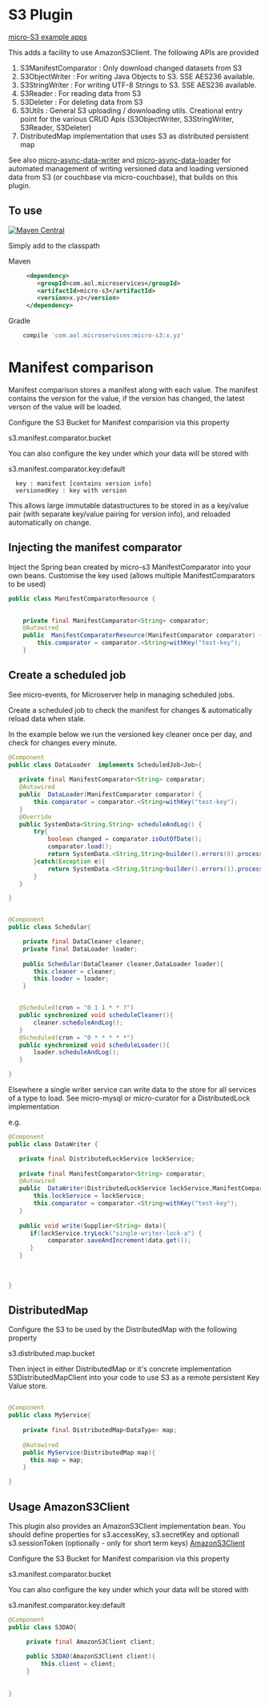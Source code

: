 # S3 Plugin

[micro-S3 example apps](https://github.com/aol/micro-server/tree/master/micro-S3/src/test/java/app)

This adds a facility to use AmazonS3Client. The following APIs are provided

1. S3ManifestComparator : Only download changed datasets from S3
2. S3ObjectWriter : For writing Java Objects to S3. SSE AES236 available.
3. S3StringWriter : For writing UTF-8 Strings to S3. SSE AES236 available.
4. S3Reader : For reading data from S3
5. S3Deleter : For deleting data from S3
6. S3Utils : General S3 uploading / downloading utils. Creational entry point for the various CRUD Apis (S3ObjectWriter, S3StringWriter, S3Reader, S3Deleter)
7. DistributedMap implementation that uses S3 as distributed persistent map

See also [micro-async-data-writer](https://github.com/aol/micro-server/tree/master/micro-async-data-writer) and [micro-async-data-loader](https://github.com/aol/micro-server/tree/master/micro-async-data-loader) for automated management of writing versioned data and loading versioned data from S3 (or couchbase via micro-couchbase), that builds on this plugin.

## To use

[![Maven Central](https://maven-badges.herokuapp.com/maven-central/com.aol.microservices/micro-s3/badge.svg)](https://maven-badges.herokuapp.com/maven-central/com.aol.microservices/micro-s3)

Simply add to the classpath

Maven 
```xml
     <dependency>
        <groupId>com.aol.microservices</groupId>  
        <artifactId>micro-s3</artifactId>
        <version>x.yz</version>
     </dependency>
```   
Gradle
```groovy
    compile 'com.aol.microservices:micro-s3:x.yz'
```

# Manifest comparison

Manifest comparison stores a manifest along with each value. The manifest contains the version for the value, if the version has changed, the latest verson of the value will be loaded.

Configure the S3 Bucket for Manifest comparision via this property

s3.manifest.comparator.bucket

You can also configure the key under which your data will be stored with

s3.manifest.comparator.key:default

   
      key : manifest [contains version info]
      versionedKey : key with version 
      
This allows large immutable datastructures to be stored in as a key/value pair (with separate key/value pairing for version info), and reloaded automatically on change. 

## Injecting the manifest comparator

Inject the Spring bean created by micro-s3 ManifestComparator into your own beans. Customise the key used (allows multiple ManifestComparators to be used)

```java
public class ManifestComparatorResource {
	

	private final ManifestComparator<String> comparator;
	@Autowired
	public  ManifestComparatorResource(ManifestComparator comparator) {
		this.comparator = comparator.<String>withKey("test-key");
	}
```

## Create a scheduled job

See micro-events, for Microserver help in managing scheduled jobs.

Create a scheduled job to check the manifest for changes & automatically reload data when stale.

In the example below we run the versioned key cleaner once per day, and check for changes every minute.

 ```java
@Component
public class DataLoader  implements ScheduledJob<Job>{
	
	private final ManifestComparator<String> comparator;
	@Autowired
	public  DataLoader(ManifestComparator comparator) {
		this.comparator = comparator.<String>withKey("test-key");
	}
	@Override
	public SystemData<String,String> scheduleAndLog() {
		try{
			boolean changed = comparator.isOutOfDate();
			comparator.load();
			return SystemData.<String,String>builder().errors(0).processed(isOutOfDate?1:0).build();
		}catch(Exception e){
			return SystemData.<String,String>builder().errors(1).processed(0).build();
		}
	}

}
 ```
 
 ```java

@Component
public class Schedular{

     private final DataCleaner cleaner;
     private final DataLoader loader;
     
     public Schedular(DataCleaner cleaner,DataLoader loader){ 
     	this.cleaner = cleaner;
        this.loader = loader;
     }
 
 
    @Scheduled(cron = "0 1 1 * * ?")
	public synchronized void scheduleCleaner(){
		cleaner.scheduleAndLog();
	}
	@Scheduled(cron = "0 * * * * *")
	public synchronized void scheduleLoader(){
		loader.scheduleAndLog();
	}

}

 ```

Elsewhere a single writer service can write data to the store for all services of a type to load. See micro-mysql or micro-curator for a DistributedLock implementation

e.g.

 ```java
 @Component
 public class DataWriter {
 
 	private final DistributedLockService lockService;
 	
 	private final ManifestComparator<String> comparator;
	@Autowired
	public  DataWriter(DistributedLockService lockService,ManifestComparator comparator) {
	    this.lockService = lockService;
		this.comparator = comparator.<String>withKey("test-key");
	} 
	
	public void write(Supplier<String> data){
	   if(lockService.tryLock("single-writer-lock-a") {
	   		comparator.saveAndIncrement(data.get());
	   }
	}
	
	
	
 }
 
  ```
  
## DistributedMap
 
 Configure the S3 to be used by the DistributedMap with the following property
 
 s3.distributed.map.bucket
 
Then inject in either  DistributedMap or it's concrete implementation S3DistributedMapClient into your code to use S3 as a remote persistent Key Value store.
 
 ```java
 
 @Component
 public class MyService{
    
     private final DistributedMap<DataType> map;
     
     @Autowired
     public MyService(DistributedMap map){
       this.map = map;
     }
 
 }
 
 ```
  


## Usage AmazonS3Client

This plugin also provides an AmazonS3Client implementation bean. You should define properties for
s3.accessKey, s3.secretKey and optionall s3.sessionToken (optionally - only for short term keys)
[AmazonS3Client](http://docs.aws.amazon.com/AWSJavaSDK/latest/javadoc/com/amazonaws/services/s3/AmazonS3Client.html)

Configure the S3 Bucket for Manifest comparision via this property

s3.manifest.comparator.bucket

You can also configure the key under which your data will be stored with

s3.manifest.comparator.key:default

```java
@Component
public class S3DAO{

     private final AmazonS3Client client;
     
     public S3DAO(AmazonS3Client client){
         this.client = client;
     }
     
     
}
```
